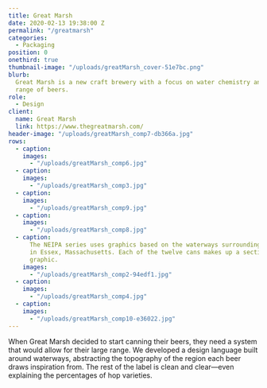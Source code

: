 ```yaml
---
title: Great Marsh
date: 2020-02-13 19:38:00 Z
permalink: "/greatmarsh"
categories:
  - Packaging
position: 0
onethird: true
thumbnail-image: "/uploads/greatMarsh_cover-51e7bc.png"
blurb:
  Great Marsh is a new craft brewery with a focus on water chemistry and an extensive
  range of beers.
role:
  - Design
client:
  name: Great Marsh
  link: https://www.thegreatmarsh.com/
header-image: "/uploads/greatMarsh_comp7-db366a.jpg"
rows:
  - caption:
    images:
      - "/uploads/greatMarsh_comp6.jpg"
  - caption:
    images:
      - "/uploads/greatMarsh_comp3.jpg"
  - caption:
    images:
      - "/uploads/greatMarsh_comp9.jpg"
  - caption:
    images:
      - "/uploads/greatMarsh_comp8.jpg"
  - caption:
      The NEIPA series uses graphics based on the waterways surrounding the brewery
      in Essex, Massachusetts. Each of the twelve cans makes up a section of a larger
      graphic.
    images:
      - "/uploads/greatMarsh_comp2-94edf1.jpg"
  - caption:
    images:
      - "/uploads/greatMarsh_comp4.jpg"
  - caption:
    images:
      - "/uploads/greatMarsh_comp10-e36022.jpg"
---
```


When Great Marsh decided to start canning their beers, they need a system that would allow for their large range. We developed a design language built around waterways, abstracting the topography of the region each beer draws inspiration from. The rest of the label is clean and clear—even explaining the percentages of hop varieties.
